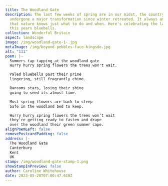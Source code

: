 ```yaml
---
title: The Woodland Gate
description: The last few weeks of spring are in our midst, the countryside has
  undergone a major transformation since winter retreated. It always amazes me
  that nature knows just what to do and when. Here's celebrating the last of
  this years bluebells.
collection: Wonderful Britain
aspect: landscape
image: /img/woodland-gate-1-.jpg
metaImage: /img/beyond-pebbles-face-kingsdo.jpg
alt: "111"
poem: |-
  Summers tap tapping at the woodland gate
  Hurry hurry spring flowers the trees won't wait.

  Paled bluebells past their prime
  lingering, still fragrantly chime.

  Ransoms stars, losing their shine 
  going to seed its almost time.

  Most spring flowers are back to sleep
  Safe in the woodland bed to keep.

  Hurry hurry spring flowers the trees won’t wait
  they're getting ready to fasten and drape 
  over the woodland their green summer cape.
alignPoemLeft: false
removePostcardPadding: false
address: |-
  The Woodland Gate
  Canterbury
  Kent
  UK
stamp: /img/woodland-gate-stamp-1.png
showStampInPreview: false
author: Caroline Whitehouse
date: 2023-05-28T07:00:47.618Z
---
```

